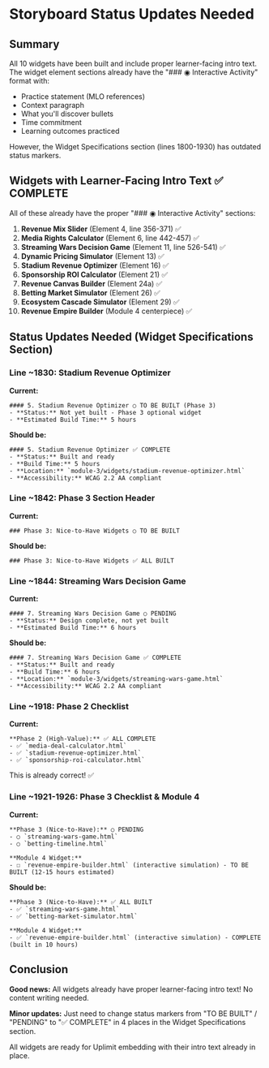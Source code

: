 # Storyboard Status Updates Needed

## Summary
All 10 widgets have been built and include proper learner-facing intro text. The widget element sections already have the "### ◉ Interactive Activity" format with:
- Practice statement (MLO references)
- Context paragraph
- What you'll discover bullets
- Time commitment
- Learning outcomes practiced

However, the Widget Specifications section (lines 1800-1930) has outdated status markers.

## Widgets with Learner-Facing Intro Text ✅ COMPLETE

All of these already have the proper "### ◉ Interactive Activity" sections:

1. **Revenue Mix Slider** (Element 4, line 356-371) ✅
2. **Media Rights Calculator** (Element 6, line 442-457) ✅
3. **Streaming Wars Decision Game** (Element 11, line 526-541) ✅
4. **Dynamic Pricing Simulator** (Element 13) ✅
5. **Stadium Revenue Optimizer** (Element 16) ✅
6. **Sponsorship ROI Calculator** (Element 21) ✅
7. **Revenue Canvas Builder** (Element 24a) ✅
8. **Betting Market Simulator** (Element 26) ✅
9. **Ecosystem Cascade Simulator** (Element 29) ✅
10. **Revenue Empire Builder** (Module 4 centerpiece) ✅

## Status Updates Needed (Widget Specifications Section)

### Line ~1830: Stadium Revenue Optimizer
**Current:**
```
#### 5. Stadium Revenue Optimizer ○ TO BE BUILT (Phase 3)
- **Status:** Not yet built - Phase 3 optional widget
- **Estimated Build Time:** 5 hours
```

**Should be:**
```
#### 5. Stadium Revenue Optimizer ✅ COMPLETE
- **Status:** Built and ready
- **Build Time:** 5 hours
- **Location:** `module-3/widgets/stadium-revenue-optimizer.html`
- **Accessibility:** WCAG 2.2 AA compliant
```

### Line ~1842: Phase 3 Section Header
**Current:**
```
### Phase 3: Nice-to-Have Widgets ○ TO BE BUILT
```

**Should be:**
```
### Phase 3: Nice-to-Have Widgets ✅ ALL BUILT
```

### Line ~1844: Streaming Wars Decision Game
**Current:**
```
#### 7. Streaming Wars Decision Game ○ PENDING
- **Status:** Design complete, not yet built
- **Estimated Build Time:** 6 hours
```

**Should be:**
```
#### 7. Streaming Wars Decision Game ✅ COMPLETE
- **Status:** Built and ready
- **Build Time:** 6 hours
- **Location:** `module-3/widgets/streaming-wars-game.html`
- **Accessibility:** WCAG 2.2 AA compliant
```

### Line ~1918: Phase 2 Checklist
**Current:**
```
**Phase 2 (High-Value):** ✅ ALL COMPLETE
- ✅ `media-deal-calculator.html`
- ✅ `stadium-revenue-optimizer.html`
- ✅ `sponsorship-roi-calculator.html`
```

This is already correct! ✅

### Line ~1921-1926: Phase 3 Checklist & Module 4
**Current:**
```
**Phase 3 (Nice-to-Have):** ○ PENDING
- ○ `streaming-wars-game.html`
- ○ `betting-timeline.html`

**Module 4 Widget:**
- ☐ `revenue-empire-builder.html` (interactive simulation) - TO BE BUILT (12-15 hours estimated)
```

**Should be:**
```
**Phase 3 (Nice-to-Have):** ✅ ALL BUILT
- ✅ `streaming-wars-game.html`
- ✅ `betting-market-simulator.html`

**Module 4 Widget:**
- ✅ `revenue-empire-builder.html` (interactive simulation) - COMPLETE (built in 10 hours)
```

## Conclusion

**Good news:** All widgets already have proper learner-facing intro text! No content writing needed.

**Minor updates:** Just need to change status markers from "TO BE BUILT" / "PENDING" to "✅ COMPLETE" in 4 places in the Widget Specifications section.

All widgets are ready for Uplimit embedding with their intro text already in place.
